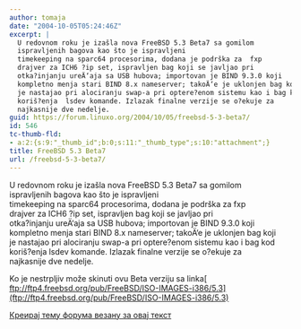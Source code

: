 ```yaml
---
author: tomaja
date: "2004-10-05T05:24:46Z"
excerpt: |
  U redovnom roku je izašla nova FreeBSD 5.3 Beta7 sa gomilom
  ispravljenih bagova kao što je ispravljeni
  timekeeping na sparc64 procesorima, dodana je podrška za  fxp
  drajver za ICH6 ?ip set, ispravljen bag koji se javljao pri
  otka?injanju ureÄ‘aja sa USB hubova; importovan je BIND 9.3.0 koji
  kompletno menja stari BIND 8.x nameserver; takoÄ‘e je uklonjen bag koji
  je nastajao pri alociranju swap-a pri optere?enom sistemu kao i bag kod
  koriš?enja  lsdev komande. Izlazak finalne verzije se o?ekuje za
  najkasnije dve nedelje.
guid: https://forum.linuxo.org/2004/10/05/freebsd-5-3-beta7/
id: 546
tc-thumb-fld:
- a:2:{s:9:"_thumb_id";b:0;s:11:"_thumb_type";s:10:"attachment";}
title: FreeBSD 5.3 Beta7
url: /freebsd-5-3-beta7/
---
```

U redovnom roku je izašla nova FreeBSD 5.3 Beta7 sa gomilom  
ispravljenih bagova kao što je ispravljeni  
timekeeping na sparc64 procesorima, dodana je podrška za fxp  
drajver za ICH6 ?ip set, ispravljen bag koji se javljao pri  
otka?injanju ureÄ‘aja sa USB hubova; importovan je BIND 9.3.0 koji  
kompletno menja stari BIND 8.x nameserver; takoÄ‘e je uklonjen bag koji  
je nastajao pri alociranju swap-a pri optere?enom sistemu kao i bag kod  
koriš?enja lsdev komande. Izlazak finalne verzije se o?ekuje za  
najkasnije dve nedelje.<!--break-->

Ko je nestrpljiv može skinuti ovu Beta verziju sa linka[  
ftp://ftp4.freebsd.org/pub/FreeBSD/ISO-IMAGES-i386/5.3](ftp://ftp4.freebsd.org/pub/FreeBSD/ISO-IMAGES-i386/5.3)

[Креирај тему форума везану за овај текст](https://linuxo.org/nova-tema-na-forumu/?se_pid=546)